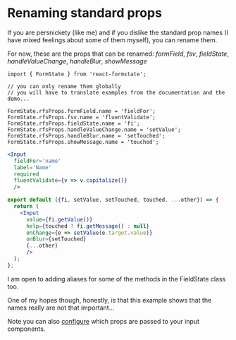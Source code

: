 # Renaming standard props

If you are persnickety (like me) and if you dislike the standard prop names (I have mixed feelings about some of them myself), you can rename them.

For now, these are the props that can be renamed: *formField*, *fsv*, *fieldState*, *handleValueChange*, *handleBlur*, *showMessage*

```es6
import { FormState } from 'react-formstate';

// you can only rename them globally
// you will have to translate examples from the documentation and the demo...

FormState.rfsProps.formField.name = 'fieldFor';
FormState.rfsProps.fsv.name = 'fluentValidate';
FormState.rfsProps.fieldState.name = 'fi';
FormState.rfsProps.handleValueChange.name = 'setValue';
FormState.rfsProps.handleBlur.name = 'setTouched';
FormState.rfsProps.showMessage.name = 'touched';
```

```jsx
<Input
  fieldFor='name'
  label='Name'
  required
  fluentValidate={v => v.capitalize()}
  />
```

```jsx
export default ({fi, setValue, setTouched, touched, ...other}) => {
  return (
    <Input
      value={fi.getValue()}
      help={touched ? fi.getMessage() : null}
      onChange={e => setValue(e.target.value)}
      onBlur={setTouched}
      {...other}
      />
  );
};
```

I am open to adding aliases for some of the methods in the FieldState class too.

One of my hopes though, honestly, is that this example shows that the names really are not that important...

Note you can also [configure](/docs/releaseNotes.0.5.0.md#rfs-props-are-now-consumed) which props are passed to your input components.
